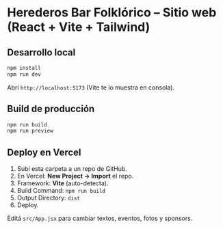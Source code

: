 # Herederos Bar Folklórico – Sitio web (React + Vite + Tailwind)

## Desarrollo local
```bash
npm install
npm run dev
```
Abrí `http://localhost:5173` (Vite te lo muestra en consola).

## Build de producción
```bash
npm run build
npm run preview
```

## Deploy en Vercel
1. Subí esta carpeta a un repo de GitHub.
2. En Vercel: **New Project → Import** el repo.
3. Framework: **Vite** (auto-detecta).
4. Build Command: `npm run build`
5. Output Directory: `dist`
6. Deploy.

Editá `src/App.jsx` para cambiar textos, eventos, fotos y sponsors.
